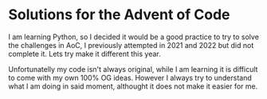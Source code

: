 # Solutions for the Advent of Code

I am learning Python, so I decided it would be a good practice to try to solve the challenges in AoC, I previously attempted in 2021 and 2022 but did not complete it. Lets try make it different this year.

Unfortunatelly my code isn't always original, while I am learning it is difficult to come with my own 100% OG ideas. However I always try to understand what I am doing in said moment, althought it does not make it easier for me.
